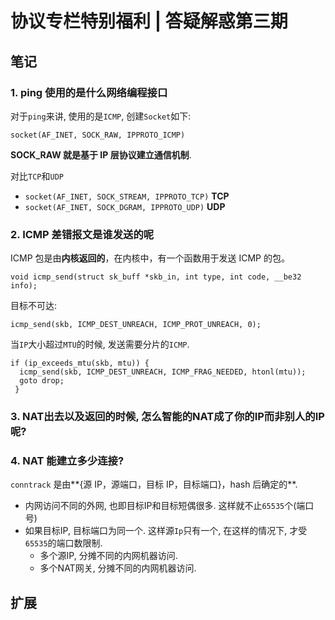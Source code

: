 # 协议专栏特别福利 | 答疑解惑第三期

## 笔记

### 1. ping 使用的是什么网络编程接口

对于`ping`来讲, 使用的是`ICMP`, 创建`Socket`如下:

```
socket(AF_INET, SOCK_RAW, IPPROTO_ICMP)
```

**SOCK_RAW 就是基于 IP 层协议建立通信机制**.

对比`TCP`和`UDP`

* `socket(AF_INET, SOCK_STREAM, IPPROTO_TCP)` **TCP**
* `socket(AF_INET, SOCK_DGRAM, IPPROTO_UDP)` **UDP**

### 2. ICMP 差错报文是谁发送的呢

ICMP 包是由**内核返回的**，在内核中，有一个函数用于发送 ICMP 的包。

```
void icmp_send(struct sk_buff *skb_in, int type, int code, __be32 info);
```

目标不可达:

```
icmp_send(skb, ICMP_DEST_UNREACH, ICMP_PROT_UNREACH, 0);
```

当`IP`大小超过`MTU`的时候, 发送需要分片的`ICMP`.

```
if (ip_exceeds_mtu(skb, mtu)) {
  icmp_send(skb, ICMP_DEST_UNREACH, ICMP_FRAG_NEEDED, htonl(mtu));
  goto drop;
 }
```

### 3. NAT出去以及返回的时候, 怎么智能的NAT成了你的IP而非别人的IP呢?

### 4. NAT 能建立多少连接?

`conntrack` 是由**{源 IP，源端口，目标 IP，目标端口}，hash 后确定的**.

* 内网访问不同的外网, 也即目标IP和目标短偶很多. 这样就不止`65535`个(端口号)
* 如果目标IP, 目标端口为同一个. 这样源`Ip`只有一个, 在这样的情况下, 才受`65535`的端口数限制.
	* 多个源IP, 分摊不同的内网机器访问.
	* 多个NAT网关, 分摊不同的内网机器访问.

## 扩展